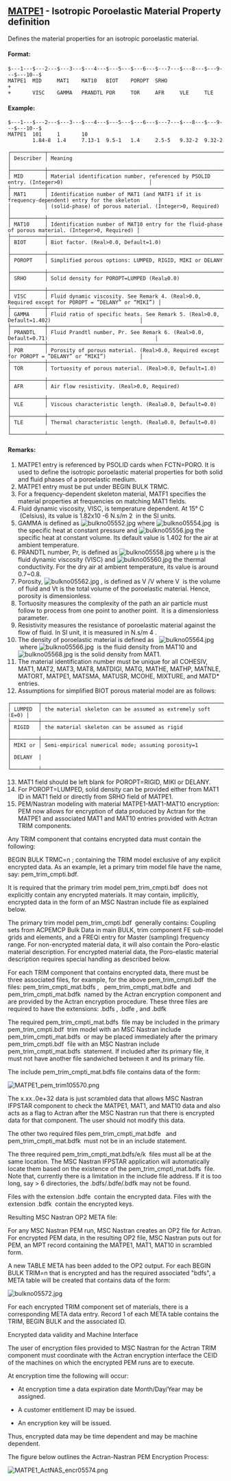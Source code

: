 ## [MATPE1](https://help.hexagonmi.com/bundle/MSC_Nastran_2022.4/page/Nastran_Combined_Book/qrg/bulkno/TOC.MATPE1.xhtml) - Isotropic Poroelastic Material Property definition

Defines the material properties for an isotropic poroelastic material.

#### Format:

```nastran
$---1---$---2---$---3---$---4---$---5---$---6---$---7---$---8---$---9---$---10--$
MATPE1  MID     MAT1    MAT10   BIOT    POROPT  SRHO                    +       
+       VISC    GAMMA   PRANDTL POR     TOR     AFR     VLE     TLE             
```

#### Example:

```nastran
$---1---$---2---$---3---$---4---$---5---$---6---$---7---$---8---$---9---$---10--$
MATPE1  101     1       10                                                      
        1.84-8  1.4     7.13-1  9.5-1   1.4     2.5-5   9.32-2  9.32-2          
```

```text
┌───────────┬────────────────────────────────────────────────────────────────────────────────────────────────────┐
│ Describer │ Meaning                                                                                            │
├───────────┼────────────────────────────────────────────────────────────────────────────────────────────────────┤
│ MID       │ Material identification number, referenced by PSOLID entry. (Integer>0)                            │
├───────────┼────────────────────────────────────────────────────────────────────────────────────────────────────┤
│ MAT1      │ Identification number of MAT1 (and MATF1 if it is frequency-dependent) entry for the skeleton      │
│           │ (solid-phase) of porous material. (Integer>0, Required)                                            │
├───────────┼────────────────────────────────────────────────────────────────────────────────────────────────────┤
│ MAT10     │ Identification number of MAT10 entry for the fluid-phase of porous material. (Integer>0, Required) │
├───────────┼────────────────────────────────────────────────────────────────────────────────────────────────────┤
│ BIOT      │ Biot factor. (Real>0.0, Default=1.0)                                                               │
├───────────┼────────────────────────────────────────────────────────────────────────────────────────────────────┤
│ POROPT    │ Simplified porous options: LUMPED, RIGID, MIKI or DELANY                                           │
├───────────┼────────────────────────────────────────────────────────────────────────────────────────────────────┤
│ SRHO      │ Solid density for POROPT=LUMPED (Real≥0.0)                                                         │
├───────────┼────────────────────────────────────────────────────────────────────────────────────────────────────┤
│ VISC      │ Fluid dynamic viscosity. See Remark 4. (Real>0.0, Required except for POROPT = ”DELANY” or “MIKI”) │
├───────────┼────────────────────────────────────────────────────────────────────────────────────────────────────┤
│ GAMMA     │ Fluid ratio of specific heats. See Remark 5. (Real>0.0, Default=1.402)                             │
├───────────┼────────────────────────────────────────────────────────────────────────────────────────────────────┤
│ PRANDTL   │ Fluid Prandtl number, Pr. See Remark 6. (Real>0.0, Default=0.71)                                   │
├───────────┼────────────────────────────────────────────────────────────────────────────────────────────────────┤
│ POR       │ Porosity of porous material. (Real>0.0, Required except for POROPT = ”DELANY” or “MIKI”)           │
├───────────┼────────────────────────────────────────────────────────────────────────────────────────────────────┤
│ TOR       │ Tortuosity of porous material. (Real>0.0, Default=1.0)                                             │
├───────────┼────────────────────────────────────────────────────────────────────────────────────────────────────┤
│ AFR       │ Air flow resistivity. (Real>0.0, Required)                                                         │
├───────────┼────────────────────────────────────────────────────────────────────────────────────────────────────┤
│ VLE       │ Viscous characteristic length. (Real≥0.0, Default=0.0)                                             │
├───────────┼────────────────────────────────────────────────────────────────────────────────────────────────────┤
│ TLE       │ Thermal characteristic length. (Real≥0.0, Default=0.0)                                             │
└───────────┴────────────────────────────────────────────────────────────────────────────────────────────────────┘
```

#### Remarks:

1. MATPE1 entry is referenced by PSOLID cards when FCTN=PORO. It is used to define the isotropic poroelastic material properties for both solid and fluid phases of a poroelastic medium.
2. MATPE1 entry must be put under BEGIN BULK TRMC.
3. For a frequency-dependent skeleton material, MATF1 specifies the material properties at frequencies on matching MAT1 fields.
4. Fluid dynamic viscosity, VISC, is temperature dependent. At 15° C  (Celsius), its value is
1.82x10 -6  N.s/m 2  in the SI units.
5. GAMMA is defined as  ![bulkno05552.jpg](https://help-be.hexagonmi.com/bundle/MSC_Nastran_2022.4/page/Nastran_Combined_Book/qrg/bulkno/../../../assets/bulkno05552.jpg?_LANG=enus) where  ![bulkno05554.jpg](https://help-be.hexagonmi.com/bundle/MSC_Nastran_2022.4/page/Nastran_Combined_Book/qrg/bulkno/../../../assets/bulkno05554.jpg?_LANG=enus)  is the specific heat at constant pressure and  ![bulkno05556.jpg](https://help-be.hexagonmi.com/bundle/MSC_Nastran_2022.4/page/Nastran_Combined_Book/qrg/bulkno/../../../assets/bulkno05556.jpg?_LANG=enus) the specific heat at constant volume. Its default value is 1.402 for the air at ambient temperature.
6. PRANDTL number, Pr, is defined as  ![bulkno05558.jpg](https://help-be.hexagonmi.com/bundle/MSC_Nastran_2022.4/page/Nastran_Combined_Book/qrg/bulkno/../../../assets/bulkno05558.jpg?_LANG=enus) where µ is the fluid dynamic viscosity (VISC) and  ![bulkno05560.jpg](https://help-be.hexagonmi.com/bundle/MSC_Nastran_2022.4/page/Nastran_Combined_Book/qrg/bulkno/../../../assets/bulkno05560.jpg?_LANG=enus) the thermal conductivity. For the dry air at ambient temperature, its value is around 0.7~0.8.
7. Porosity, ![bulkno05562.jpg](https://help-be.hexagonmi.com/bundle/MSC_Nastran_2022.4/page/Nastran_Combined_Book/qrg/bulkno/../../../assets/bulkno05562.jpg?_LANG=enus) , is defined as V /V  where V  is the volume of fluid and Vt is the total volume of the poroelastic material. Hence, porosity is dimensionless.
8. Tortuosity measures the complexity of the path an air particle must follow to process from one point to another point.  It is a dimensionless parameter.
9. Resistivity measures the resistance of poroelastic material against the flow of fluid. In SI unit, it is measured in N.s/m 4 .
10. The density of poroelastic material is defined as   ![bulkno05564.jpg](https://help-be.hexagonmi.com/bundle/MSC_Nastran_2022.4/page/Nastran_Combined_Book/qrg/bulkno/../../../assets/bulkno05564.jpg?_LANG=enus)  where  ![bulkno05566.jpg](https://help-be.hexagonmi.com/bundle/MSC_Nastran_2022.4/page/Nastran_Combined_Book/qrg/bulkno/../../../assets/bulkno05566.jpg?_LANG=enus)  is the fluid density from MAT10 and  ![bulkno05568.jpg](https://help-be.hexagonmi.com/bundle/MSC_Nastran_2022.4/page/Nastran_Combined_Book/qrg/bulkno/../../../assets/bulkno05568.jpg?_LANG=enus)  is the solid density from MAT1.
11. The material identification number must be unique for all COHESIV, MAT1, MAT2, MAT3, MAT8, MATDIGI, MATG, MATHE, MATHP, MATNLE, MATORT, MATPE1, MATSMA, MATUSR, MCOHE, MIXTURE, and MATD* entries.
12. Assumptions for simplified BIOT porous material model are as follows:

```text
┌─────────┬──────────────────────────────────────────────────────────────┐
│ LUMPED  │ the material skeleton can be assumed as extremely soft (E=0) │
├─────────┼──────────────────────────────────────────────────────────────┤
│ RIGID   │ the material skeleton can be assumed as rigid                │
├─────────┼──────────────────────────────────────────────────────────────┤
│ MIKI or │ Semi-empirical numerical mode; assuming porosity=1           │
│ DELANY  │                                                              │
└─────────┴──────────────────────────────────────────────────────────────┘
```

13. MAT1 field should be left blank for POROPT=RIGID, MIKI or DELANY.
14. For POROPT=LUMPED, solid density can be provided either from MAT1 ID in MAT1 field or directly from SRHO field of MATPE1.
15. PEM/Nastran modeling with material MATPE1-MAT1-MAT10 encryption:
PEM now allows for encryption of data produced by Actran for the MATPE1 and associated MAT1 and MAT10 entries provided with Actran TRIM components.

Any TRIM component that contains encrypted data must contain the following:

BEGIN BULK TRMC=n ; containing the TRIM model exclusive of any explicit encrypted data. As an example, let a primary trim model file have the name, say: pem_trim_cmpti.bdf.

It is required that the primary trim model  pem_trim_cmpti.bdf  does not explicitly contain any encrypted materials. It may contain, implicitly, encrypted data in the form of an MSC Nastran include file as explained below.

The primary trim model  pem_trim_cmpti.bdf  generally contains: Coupling sets from ACPEMCP Bulk Data in main BULK, trim component FE sub-model grids and elements, and a FREQi entry for Master (sampling) frequency range. For non-encrypted material data, it will also contain the Poro-elastic material description. For encrypted material data, the Poro-elastic material description requires special handling as described below.

For each TRIM component that contains encrypted data, there must be three associated files, for example, for the above  pem_trim_cmpti.bdf  the files:  pem_trim_cmpti_mat.bdfs ,   pem_trim_cmpti_mat.bdfe  and  pem_trim_cmpti_mat.bdfk  named by the Actran encryption component and are provided by the Actran encryption procedure. These three files are required to have the extensions:  .bdfs ,  .bdfe , and  .bdfk

The required  pem_trim_cmpti_mat.bdfs  file may be included in the primary   pem_trim_cmpti.bdf  trim model with an MSC Nastran include  pem_trim_cmpti_mat.bdfs  or may be placed immediately after the primary  pem_trim_cmpti.bdf  file with an MSC Nastran include  pem_trim_cmpti_mat.bdfs  statement. If included after its primary file, it must not have another file sandwiched between it and its primary file.

The include pem_trim_cmpti_mat.bdfs file contains data of the form:

![MATPE1_pem_trim105570.png](https://help-be.hexagonmi.com/bundle/MSC_Nastran_2022.4/page/Nastran_Combined_Book/qrg/bulkno/../../../assets/MATPE1_pem_trim105570.png?_LANG=enus)

The x.xx..0e+32 data is just scrambled data that allows MSC Nastran IFPSTAR component to check the MATPE1, MAT1, and MAT10 data and also acts as a flag to Actran after the MSC Nastran run that there is encrypted data for that component. The user should not modify this data.

The other two required files  pem_trim_cmpti_mat.bdfe   and  pem_trim_cmpti_mat.bdfk  must not be in an include statement.

The three required  pem_trim_cmpti_mat.bdfs/e/k  files must all be at the same location. The MSC Nastran IFPSTAR application will automatically locate them based on the existence of the  pem_trim_cmpti_mat.bdfs  file. Note that, currently there is a limitation in the include file address. If it is too long, say > 6 directories, the .bdfs/.bdfe/.bdfk may not be found.

Files with the extension  .bdfe  contain the encrypted data. Files with the extension  .bdfk  contain the encrypted keys.

Resulting MSC Nastran OP2 META file:

For any MSC Nastran PEM run, MSC Nastran creates an OP2 file for Actran. For encrypted PEM data, in the resulting OP2 file, MSC Nastran puts out for PEM, an MPT record containing the MATPE1, MAT1, MAT10 in scrambled form.

A new TABLE META has been added to the OP2 output. For each BEGIN BULK TRIM=n that is encrypted and has the required associated "bdfs", a META table will be created that contains data of the form:

![bulkno05572.jpg](https://help-be.hexagonmi.com/bundle/MSC_Nastran_2022.4/page/Nastran_Combined_Book/qrg/bulkno/../../../assets/bulkno05572.jpg?_LANG=enus)

For each encrypted TRIM component set of materials, there is a corresponding META data entry. Record 1 of each META table contains the TRIM, BEGIN BULK and the associated ID.

Encrypted data validity and Machine Interface

The user of encryption files provided to MSC Nastran for the Actran TRIM component must coordinate with the Actran encryption interface the CEID of the machines on which the encrypted PEM runs are to execute.

At encryption time the following will occur:

- At encryption time a data expiration date Month/Day/Year may be assigned.

- A customer entitlement ID may be issued.

- An encryption key will be issued.

Thus, encrypted data may be time dependent and may be machine dependent.

The figure below outlines the Actran-Nastran PEM Encryption Process:

![MATPE1_ActNAS_encr05574.png](https://help-be.hexagonmi.com/bundle/MSC_Nastran_2022.4/page/Nastran_Combined_Book/qrg/bulkno/../../../assets/MATPE1_ActNAS_encr05574.png?_LANG=enus)

